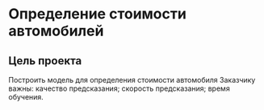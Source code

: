 # Определение стоимости автомобилей

## Цель проекта
Построить модель для определения стоимости автомобиля
Заказчику важны:
качество предсказания;
скорость предсказания;
время обучения.

